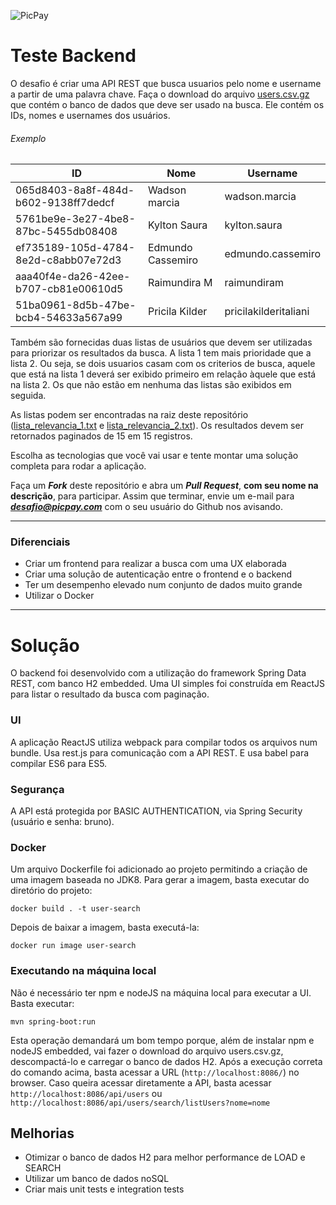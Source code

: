 ![PicPay](https://user-images.githubusercontent.com/1765696/26998603-711fcf30-4d5c-11e7-9281-0d9eb20337ad.png)

# Teste Backend

O desafio é criar uma API REST que busca usuarios pelo nome e username a partir de uma palavra chave. Faça o download do arquivo [users.csv.gz](https://s3.amazonaws.com/careers-picpay/users.csv.gz) que contém o banco de dados que deve ser usado na busca. Ele contém os IDs, nomes e usernames dos usuários.

###### Exemplo
| ID                                   | Nome              | Username             |
|--------------------------------------|-------------------|----------------------|
| 065d8403-8a8f-484d-b602-9138ff7dedcf | Wadson marcia     | wadson.marcia        |
| 5761be9e-3e27-4be8-87bc-5455db08408  | Kylton Saura      | kylton.saura         |
| ef735189-105d-4784-8e2d-c8abb07e72d3 | Edmundo Cassemiro | edmundo.cassemiro    |
| aaa40f4e-da26-42ee-b707-cb81e00610d5 | Raimundira M      | raimundiram          |
| 51ba0961-8d5b-47be-bcb4-54633a567a99 | Pricila Kilder    | pricilakilderitaliani|



Também são fornecidas duas listas de usuários que devem ser utilizadas para priorizar os resultados da busca. A lista 1 tem mais prioridade que a lista 2. Ou seja, se dois usuarios casam com os criterios de busca, aquele que está na lista 1 deverá ser exibido primeiro em relação àquele que está na lista 2. Os que não estão em nenhuma das listas são exibidos em seguida.

As listas podem ser encontradas na raiz deste repositório ([lista_relevancia_1.txt](lista_relevancia_1.txt) e [lista_relevancia_2.txt](lista_relevancia_2.txt)).
Os resultados devem ser retornados paginados de 15 em 15 registros.

Escolha as tecnologias que você vai usar e tente montar uma solução completa para rodar a aplicação.

Faça um ***Fork*** deste repositório e abra um ***Pull Request***, **com seu nome na descrição**, para participar. Assim que terminar, envie um e-mail para ***desafio@picpay.com*** com o seu usuário do Github nos avisando.

-----

### Diferenciais

- Criar um frontend para realizar a busca com uma UX elaborada
- Criar uma solução de autenticação entre o frontend e o backend
- Ter um desempenho elevado num conjunto de dados muito grande
- Utilizar o Docker

-----

# Solução

O backend foi desenvolvido com a utilização do framework Spring Data REST, com banco H2 embedded.
Uma UI simples foi construída em ReactJS para listar o resultado da busca com paginação.

### UI

A aplicação ReactJS utiliza webpack para compilar todos os arquivos num bundle. Usa rest.js para comunicação com a API REST. E usa babel para compilar ES6 para ES5.

### Segurança

A API está protegida por BASIC AUTHENTICATION, via Spring Security (usuário e senha: bruno).

### Docker

Um arquivo Dockerfile foi adicionado ao projeto permitindo a criação de uma imagem baseada no JDK8.
Para gerar a imagem, basta executar do diretório do projeto:

`docker build . -t user-search`

Depois de baixar a imagem, basta executá-la:

`docker run image user-search`

### Executando na máquina local

Não é necessário ter npm e nodeJS na máquina local para executar a UI.
Basta executar:

`mvn spring-boot:run`

Esta operação demandará um bom tempo porque, além de instalar npm e nodeJS embedded, vai fazer o download do arquivo users.csv.gz, descompactá-lo e carregar o banco de dados H2.
Após a execução correta do comando acima, basta acessar a URL (`http://localhost:8086/`) no browser.
Caso queira acessar diretamente a API, basta acessar `http://localhost:8086/api/users` ou `http://localhost:8086/api/users/search/listUsers?nome=nome`   

## Melhorias

- Otimizar o banco de dados H2 para melhor performance de LOAD e SEARCH
- Utilizar um banco de dados noSQL
- Criar mais unit tests e integration tests
